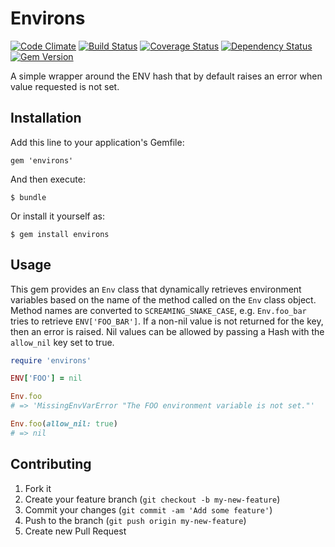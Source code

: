 # Environs
[![Code Climate](https://codeclimate.com/repos/51d37914c7f3a376e005daec/badges/df1a7c1a328f0eda6db1/gpa.png)](https://codeclimate.com/repos/51d37914c7f3a376e005daec/feed)
[![Build Status](https://travis-ci.org/primedia/environs.png)](https://travis-ci.org/primedia/environs)
[![Coverage Status](https://coveralls.io/repos/primedia/environs/badge.png?branch=dev)](https://coveralls.io/r/primedia/environs?branch=dev)
[![Dependency Status](https://gemnasium.com/primedia/environs.png)](https://gemnasium.com/primedia/environs)
[![Gem Version](https://badge.fury.io/rb/environs.png)](http://badge.fury.io/rb/environs)

A simple wrapper around the ENV hash that by default raises an error when value requested is not set.

## Installation

Add this line to your application's Gemfile:

    gem 'environs'

And then execute:

    $ bundle

Or install it yourself as:

    $ gem install environs

## Usage

This gem provides an `Env` class that dynamically retrieves environment variables based on the name of the method called on the `Env` class object. Method names are converted to `SCREAMING_SNAKE_CASE`, e.g. `Env.foo_bar` tries to retrieve `ENV['FOO_BAR']`. If a non-nil value is not returned for the key, then an error is raised. Nil values can be allowed by passing a Hash with the `allow_nil` key set to true.

```ruby
require 'environs'

ENV['FOO'] = nil

Env.foo
# => 'MissingEnvVarError "The FOO environment variable is not set."'

Env.foo(allow_nil: true)
# => nil
```

## Contributing

1. Fork it
2. Create your feature branch (`git checkout -b my-new-feature`)
3. Commit your changes (`git commit -am 'Add some feature'`)
4. Push to the branch (`git push origin my-new-feature`)
5. Create new Pull Request
